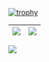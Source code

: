 [![trophy](https://github-profile-trophy.vercel.app/?username=juntang-zhuang&column=7)](https://github.com/Trinkle23897)

| <img align="center" src="https://github-readme-stats.vercel.app/api?username=juntang-zhuang&show_icons=true&hide_border=true" /> | <img align="center" src="https://github-readme-streak-stats.herokuapp.com?user=juntang-zhuang&hide_border=true&date_format=M%20j%5B%2C%20Y%5D&ring=7EDDCF&fire=7EDDCF" /> |
| ------------------------------------------------------------ | ------------------------------------------------------------ |

![](https://komarev.com/ghpvc/?username=juntang-zhuang&color=brightgreen)
